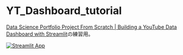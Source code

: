 # YT_Dashboard_tutorial

[Data Science Portfolio Project From Scratch | Building a YouTube Data Dashboard with Streamlit](https://youtu.be/Yk-unX4KnV4)の練習用。

[![Streamlit App](https://static.streamlit.io/badges/streamlit_badge_black_white.svg)](https://onzan-yt-dashboard-tutorial-ken-dashboard-71gdk8.streamlitapp.com)
